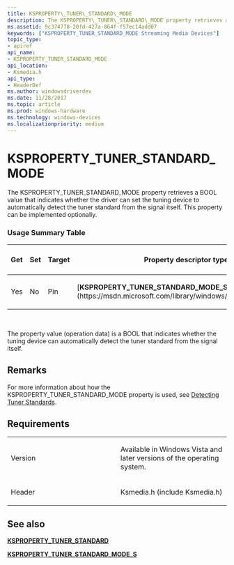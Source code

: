```yaml
---
title: KSPROPERTY\_TUNER\_STANDARD\_MODE
description: The KSPROPERTY\_TUNER\_STANDARD\_MODE property retrieves a BOOL value that indicates whether the driver can set the tuning device to automatically detect the tuner standard from the signal itself. This property can be implemented optionally.
ms.assetid: 9c374778-20fd-427a-864f-f57ec14add07
keywords: ["KSPROPERTY_TUNER_STANDARD_MODE Streaming Media Devices"]
topic_type:
- apiref
api_name:
- KSPROPERTY_TUNER_STANDARD_MODE
api_location:
- Ksmedia.h
api_type:
- HeaderDef
ms.author: windowsdriverdev
ms.date: 11/28/2017
ms.topic: article
ms.prod: windows-hardware
ms.technology: windows-devices
ms.localizationpriority: medium
---
```


# KSPROPERTY\_TUNER\_STANDARD\_MODE


The KSPROPERTY\_TUNER\_STANDARD\_MODE property retrieves a BOOL value that indicates whether the driver can set the tuning device to automatically detect the tuner standard from the signal itself. This property can be implemented optionally.

### <span id="Usage_Summary_Table"></span><span id="usage_summary_table"></span><span id="USAGE_SUMMARY_TABLE"></span>Usage Summary Table

<table>
<colgroup>
<col width="20%" />
<col width="20%" />
<col width="20%" />
<col width="20%" />
<col width="20%" />
</colgroup>
<thead>
<tr class="header">
<th>Get</th>
<th>Set</th>
<th>Target</th>
<th>Property descriptor type</th>
<th>Property value type</th>
</tr>
</thead>
<tbody>
<tr class="odd">
<td><p>Yes</p></td>
<td><p>No</p></td>
<td><p>Pin</p></td>
<td><p>[<strong>KSPROPERTY_TUNER_STANDARD_MODE_S</strong>](https://msdn.microsoft.com/library/windows/hardware/ff565913)</p></td>
<td><p>BOOL</p></td>
</tr>
</tbody>
</table>

 

The property value (operation data) is a BOOL that indicates whether the tuning device can automatically detect the tuner standard from the signal itself.

Remarks
-------

For more information about how the KSPROPERTY\_TUNER\_STANDARD\_MODE property is used, see [Detecting Tuner Standards](https://msdn.microsoft.com/library/windows/hardware/ff558691).

Requirements
------------

<table>
<colgroup>
<col width="50%" />
<col width="50%" />
</colgroup>
<tbody>
<tr class="odd">
<td><p>Version</p></td>
<td><p>Available in Windows Vista and later versions of the operating system.</p></td>
</tr>
<tr class="even">
<td><p>Header</p></td>
<td>Ksmedia.h (include Ksmedia.h)</td>
</tr>
</tbody>
</table>

## <span id="see_also"></span>See also


[**KSPROPERTY\_TUNER\_STANDARD**](ksproperty-tuner-standard.md)

[**KSPROPERTY\_TUNER\_STANDARD\_MODE\_S**](https://msdn.microsoft.com/library/windows/hardware/ff565913)

 

 






